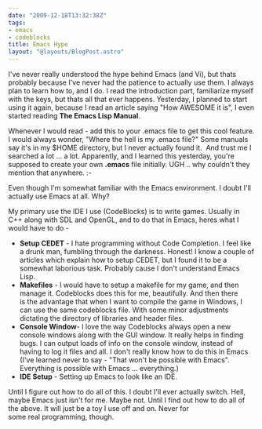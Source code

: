 ```yaml
---
date: "2009-12-18T13:32:38Z"
tags:
- emacs
- codeblocks
title: Emacs Hype
layout: "@layouts/BlogPost.astro"
---
```


I've never really understood the hype behind Emacs (and Vi), but thats probably because I've never had the patience to actually use them. I always plan to learn how to, and I do. I read the introduction part, familiarize myself with the keys, but thats all that ever happens. Yesterday, I planned to start using it again, because I read an article saying "How AWESOME it is", I even started reading **The Emacs Lisp Manual**.

Whenever I would read - add this to your .emacs file to get this cool feature. I would always wonder, "Where the hell is my .emacs file?" Some manuals say it's in my $HOME directory, but I never actually found it.  And trust me I searched a lot ... a lot. Apparently, and I learned this yesterday, you're supposed to create your own **.emacs** file initially. UGH .. why couldn't they mention that anywhere. :-

Even though I'm somewhat familiar with the Emacs environment. I doubt I'll actually use Emacs at all. Why?

My primary use the IDE I use (CodeBlocks) is to write games. Usually in C++ along with SDL and OpenGL, and to do that in Emacs, heres what I would have to do -

* **Setup CEDET** - I hate programming without Code Completion. I feel like a drunk man, fumbling through the darkness. Honest! I know a couple of articles which explain how to setup CEDET, but I found it to be a somewhat laborious task. Probably cause I don't understand Emacs Lisp.
* **Makefiles** - I would have to setup a makefile for my game, and then manage it. Codeblocks does this for me, beautifully. And then there is the advantage that when I want to compile the game in Windows, I can use the same codeblocks file. With some minor adjustments dictating the directory of libraries and header files.
* **Console Window**- I love the way Codeblocks always open a new console windows along with the GUI window. It really helps in finding bugs. I can output loads of info on the console window, instead of having to log it files and all. I don't really know how to do this in Emacs (I've learned never to say - "That won't be possible with Emacs". Everything is possible with Emacs ... everything.)
* **IDE Setup** - Setting up Emacs to look like an IDE.

Until I figure out how to do all of this. I doubt I'll ever actually switch. Hell, maybe Emacs just isn't for me. Maybe not. Until I find out how to do all of the above. It will just be a toy I use off and on. Never for some real programming, though.
